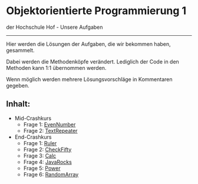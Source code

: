# Objektorientierte Programmierung 1
der Hochschule Hof - Unsere Aufgaben

___

Hier werden die Lösungen der Aufgaben, die wir bekommen haben, gesammelt.

Dabei werden die Methodenköpfe verändert. Lediglich der Code in den Methoden kann 1:1 übernommen werden.

Wenn möglich werden mehrere Lösungsvorschläge in Kommentaren gegeben.

## Inhalt:
* Mid-Crashkurs
    * Frage 1: [EvenNumber](/ReDiGermany/HOF-OOP1/blob/main/src/MidCrashkurs/EvenNumber.java)
    * Frage 2: [TextRepeater](/ReDiGermany/HOF-OOP1/blob/main/src/MidCrashkurs/TextRepeater.java)
* End-Crashkurs
    * Frage 1: [Ruler](/ReDiGermany/HOF-OOP1/blob/main/src/EndCrashkurs/Ruler.java)
    * Frage 2: [CheckFifty](/ReDiGermany/HOF-OOP1/blob/main/src/EndCrashkurs/CheckFifty.java)
    * Frage 3: [Calc](/ReDiGermany/HOF-OOP1/blob/main/src/EndCrashkurs/Calc.java)
    * Frage 4: [JavaRocks](/ReDiGermany/HOF-OOP1/blob/main/src/EndCrashkurs/JavaRocks.java)
    * Frage 5: [Power](/ReDiGermany/HOF-OOP1/blob/main/src/EndCrashkurs/Power.java)
    * Frage 6: [RandomArray](/ReDiGermany/HOF-OOP1/blob/main/src/EndCrashkurs/RandomArray.java)